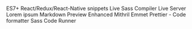 ES7+ React/Redux/React-Native snippets
Live Sass Compiler
Live Server
Lorem ipsum
Markdown Preview Enhanced
Mithril Emmet
Prettier - Code formatter
Sass
Code Runner
